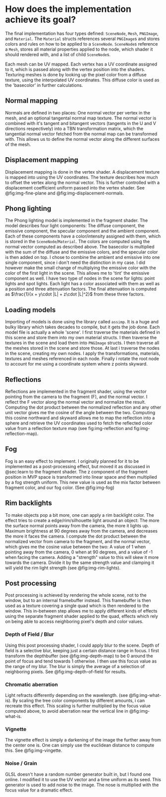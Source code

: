 # How does the implementation achieve its goal?

The final implementation has four types defined:
`SceneNode`, `Mesh`, `PNGImage`,  and `Material`. The `Material` structs references several `PNGImage`s and stores colors and rules on how to be applied to a `SceneNode`. `SceneNode`s reference a `Mesh`, stores all material properties applied to the node, which shader it should rendered with, and a list of child `SceneNode`s.

Each mesh can be UV mapped. Each vertex has a UV coordinate assigned to it, which is passed along with the vertex position into the shaders. Texturing meshes is done by looking up the pixel color from a diffuse texture, using the interpolated UV coordinates. This diffuse color is used as the 'basecolor' in further calculations.

## Normal mapping

Normals are defined in two places: One normal vector per vertex in the mesh, and an optional tangental normal map texture. The normal vector is combined with it's tangent and bitangent vectors (tangents in the U and V directions respectively) into a TBN transformation matrix, which the tangential normal vector fetched from the normal map can be transformed with. This allows us to define the normal vector along the different surfaces of the mesh.

## Displacement mapping

Displacement mapping is done in the vertex shader. A displacement texture is mapped into using the UV coordinates. The texture describes how much to offset the vertex along the normal vector. This is further controlled with a displacement coefficient uniform passed into the vertex shader. See @fig:img-fine-plane and @fig:img-displacement-normals.

## Phong lighting

The Phong lighting model is implemented in the fragment shader. The model describes four light components: The diffuse component, the emissive component, the specular component and the ambient component. Each of these components have a color/intensity assigned with them, which is stored in the `SceneNode`/`Material`.
The colors are computed using the normal vector computed as described above. The basecolor is multiplied with the sum of the diffuse and the emissive colors, and the specular color is then added on top. I chose to combine the ambient and emissive into one single component, since i don't need the distinction in my case. I did however make the small change of multiplying the emissive color with the color of the first light in the scene. This allows me to 'tint' the emissive component as well.
I have two type of nodes in the scene for lights: point lights and spot lights. Each light has a color associated with them as well as a position and three attenuation factors. The final attenuation is computed as $\frac{1}{x + y\cdot |L| + z\cdot |L|^2}$ from these three factors.

## Loading models

Importing of models is done using the library called `assimp`. It is a huge and bulky library which takes decades to compile, but it gets the job done. Each model file is actually a whole 'scene'. I first traverse the materials defined in this scene and store them into my own material structs. I then traverse the textures in the scene and load them into `PNGImage` structs. I then traverse all the meshes stored in the scene and store those. At last i traverse the nodes in the scene, creating my own nodes. I apply the transformations, materials, textures and meshes referenced in each node. Finally i rotate the root node to account for me using a coordinate system where z points skyward.

## Reflections

Reflections are implemented in the fragment shader, using the vector pointing from the camera to the fragment (F), and the normal vector. I reflect the F vector along the normal vector and normalize the result. Computing the dot product between the normalized reflection and any other unit vector gives me the cosine of the angle between the two. Computing this cosine northward and skyward allows me to map the reflection into a sphere and retrieve the UV coordinates used to fetch the reflected color value from a reflection texture map (see fig:img-reflection and fig:img-reflection-map). 


## Fog

Fog is an easy effect to implement. I originally planned for it to be implemented as a post-processing effect, but moved it as discussed in @sec:learn to the fragment shader.
The z component of the fragment position in MVP space is transformed into linear space and then multiplied by a fog strength uniform. This new value is used as the mix factor between fragment color, and our fog color. (See @fig:img-fog)

## Rim backlights

To make objects pop a bit more, one can apply a rim backlight color. The effect tries to create a edge/rim/silhouette light around an object: The more the surface normal points away from the camera, the more it lights up. Maximum brightness at 90 degrees away from the camera, and decreases the more it faces the camera. I compute the dot product between the normalized vector from camera to the fragment, and the normal vector, which gives me the cosine value between the two: A value of 1 when pointing away from the camera, 0 when at 90 degrees, and a value of -1 when facing the camera. Adding a "strength" value to this will skew it more towards the camera. Divide it by the same strength value and clamping it will yield the rim light strength (see @fig:img-rim-lights).

## Post processing

Post processing is achieved by rendering the whole scene, not to the window, but to an internal framebuffer instead. This framebuffer is then used as a texture covering a single quad which is then rendered to the window. This in-between step allows me to apply different kinds of effects using the separate fragment shader applied to the quad, effects which rely on being able to access neighboring pixel's depth and color values.

### Depth of Field / Blur

Using this post processing shader, I could apply blur to the scene. Depth of field is a selective blur, keeping just a certain distance range in focus. I first transform the depthbuffer (see @fig:img-depth-map) to be 0 around the point of focus and tend towards 1 otherwise. I then use this focus value as the range of my blur. The blur is simply the average of a selection of neighboring pixels. See @fig:img-depth-of-field for results.

### Chromatic aberration

Light refracts differently depending on the wavelength. (see @fig:img-what-is). By scaling the tree color components by different amounts, i can recreate this effect. This scaling is further multiplied by the focus value computed above, to avoid aberration near the vertical line in @fig:img-what-is.

### Vignette

The vignette effect is simply a darkening of the image the further away from the center one is. One can simply use the euclidean distance to compute this. See @fig:img-vingette.

### Noise / Grain

GLSL doesn't have a random number generator built in, but I found one online. I modified it to use the UV vector and a time uniform as its seed. This generator is used to add noise to the image. The nose is multiplied with the focus value for a dramatic effect.
